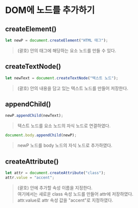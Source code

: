 # DOM에 노드를 추가하기

## createElement()

```js
let newP = document.createElement("HTML 태그");
```

> (괄호) 안의 태그에 해당하는 요소 노드를 만들 수 있다.

## createTextNode()

```js
let newText = document.createTextNode("텍스트 노드");
```

> (괄호) 안의 내용을 담고 있는 텍스트 노드를 만들어 저장한다.

## appendChild()

```js
newP.appendChild(newText);
```

> 텍스트 노드를 요소 노드의 자식 노드로 연결하였다.

```js
document.body.appendChild(newP);
```

> newP 노드를 body 노드의 자식 노드로 추가하였다.

## createAttribute()

```js
let attr = document.createAttribute("class");
attr.value = "accent";
```

> (괄호) 안에 추가할 속성 이름을 지정한다. <br>
> 여기에서는 새로운 class 속성 노드를 만들어 attr에 저장하였다. <br>
> attr.value로 attr 속성 값을 "accent"로 지정하였다.